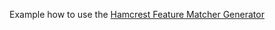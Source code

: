 Example how to use the [Hamcrest Feature Matcher Generator](https://github.com/yandex-qatools/hamcrest-pojo-matcher-generator)